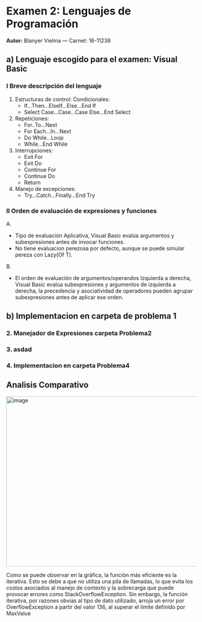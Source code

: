 # Examen 2: Lenguajes de Programación

**Autor:** Blanyer Vielma — Carnet: 16-11238

## a) Lenguaje escogido para el examen: Visual Basic

### I Breve descripción del lenguaje

   1. Estructuras de control:
      Condicionales:
      - If...Then...ElseIf...Else...End If
      - Select Case...Case...Case Else...End Select
   2. Repeticiones:
      - For..To...Next
      - For Each...In...Next
      - Do While...Loop
      - While...End While
   3. Interrupciones:
      - Exit For
      - Exit Do
      - Continue For
      - Continue Do
      - Return
   4. Manejo de excepciones:
      - Try...Catch...Finally...End Try

### II Orden de evaluación de expresiones y funciones

   A.  
   - Tipo de evaluación Aplicativa, Visual Basic evalúa argumentos y subexpresiones antes de invocar funciones.
   - No tiene evaluacion perezosa por defecto, aunque se puede simular pereza con Lazy(Of T).

   B.  
   - El orden de evaluación de argumentos/operandos Izquierda a derecha, Visual Basic evalúa subexpresiones y argumentos de izquierda a derecha, la precedencia y asociatividad de operadores pueden agrupar subexpresiones antes de aplicar ese orden.  


## b) Implementacion en carpeta de problema 1

### 2. Manejador de Expresiones carpeta Problema2

### 3. asdad

### 4. Implementacion en carpeta Problema4

## Analisis Comparativo

<img width="751" height="452" alt="image" src="https://github.com/user-attachments/assets/a7299f6c-8e15-4193-9933-69be5763573d" />

Como se puede observar en la gráfica, la función más eficiente es la iterativa. Esto se debe a que no utiliza una pila de llamadas, lo que evita los costos asociados al manejo de contexto y la sobrecarga que puede provocar errores como StackOverflowException. Sin embargo, la función iterativa, por razones obvias al tipo de dato utilizado, arroja un error por OverflowException a partir del valor 136, al superar el límite definido por MaxValue
